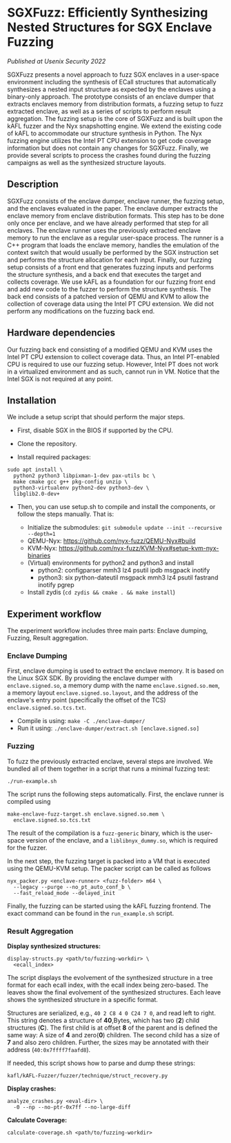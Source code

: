 # SGXFuzz: Efficiently Synthesizing Nested Structures for SGX Enclave Fuzzing

*Published at Usenix Security 2022*

SGXFuzz presents a novel approach to fuzz SGX enclaves in a user-space
environment including the synthesis of ECall structures that automatically
synthesizes a nested input structure as expected by the enclaves using a
binary-only approach. The prototype consists of an enclave dumper that
extracts enclaves memory from distribution formats, a fuzzing setup to fuzz
extracted enclave, as well as a series of scripts to perform result
aggregation. The fuzzing setup is the core of SGXFuzz and is built upon the
kAFL fuzzer and the Nyx snapshotting engine. We extend the existing code of
kAFL to accommodate our structure synthesis in Python. The Nyx fuzzing engine
utilizes the Intel PT CPU extension to get code coverage information but does
not contain any changes for SGXFuzz. Finally, we provide several scripts to
process the crashes found during the fuzzing campaigns as well as the
synthesized structure layouts.


## Description

SGXFuzz consists of the enclave dumper, enclave runner, the fuzzing setup, and
the enclaves evaluated in the paper. The enclave dumper extracts the enclave
memory from enclave distribution formats. This step has to be done only once
per enclave, and we have already performed that step for all enclaves. The
enclave runner uses the previously extracted enclave memory to run the
enclave as a regular user-space process. The runner is a C++ program that
loads the enclave memory, handles the emulation of the context switch that
would usually be performed by the SGX instruction set and performs the
structure allocation for each input. Finally, our fuzzing setup consists of a
front end that generates fuzzing inputs and performs the structure synthesis,
and a back end that executes the target and collects coverage. We use kAFL as
a foundation for our fuzzing front end and add new code to the fuzzer to
perform the structure synthesis. The back end consists of a patched version
of QEMU and KVM to allow the collection of coverage data using the Intel PT
CPU extension. We did not perform any modifications on the fuzzing back end.


## Hardware dependencies

Our fuzzing back end consisting of a modified QEMU and KVM uses the Intel PT
CPU extension to collect coverage data. Thus, an Intel PT-enabled CPU is
required to use our fuzzing setup. However, Intel PT does not work in a
virtualized environment and as such, cannot run in VM. Notice that the
Intel SGX is not required at any point.

## Installation

We include a setup script that should perform the major steps.

* First, disable SGX in the BIOS if supported by the CPU.

* Clone the repository.

* Install required packages:

```
sudo apt install \
  python2 python3 libpixman-1-dev pax-utils bc \
  make cmake gcc g++ pkg-config unzip \
  python3-virtualenv python2-dev python3-dev \
  libglib2.0-dev+
```

* Then, you can use setup.sh to compile and install the components, or follow
  the steps manually. That is:

  * Initialize the submodules: `git submodule update --init --recursive --depth=1`
  * QEMU-Nyx: https://github.com/nyx-fuzz/QEMU-Nyx#build
  * KVM-Nyx: https://github.com/nyx-fuzz/KVM-Nyx#setup-kvm-nyx-binaries
  * (Virtual) environments for python2 and python3 and install
    * python2: configparser mmh3 lz4 psutil ipdb msgpack inotify
    * python3: six python-dateutil msgpack mmh3 lz4 psutil fastrand inotify pgrep
  * Install zydis (`cd zydis && cmake . && make install`)


## Experiment workflow

The experiment workflow includes three main parts: Enclave dumping, Fuzzing,
Result aggregation. 

### Enclave Dumping

First, enclave dumping is used to extract the enclave memory. It is based on
the Linux SGX SDK. By providing the enclave dumper with `enclave.signed.so`,
a memory dump with the name `enclave.signed.so.mem`, a memory layout
`enclave.signed.so.layout`, and the address of the enclave's entry point
(specifically the offset of the TCS) `enclave.signed.so.tcs.txt`.

* Compile is using: `make -C ./enclave-dumper/`
* Run it using: `./enclave-dumper/extract.sh [enclave.signed.so]`

### Fuzzing

To fuzz the previously extracted enclave, several steps are involved. We
bundled all of them together in a script that runs a minimal fuzzing test:

`./run-example.sh`

The script runs the following steps automatically. First, the enclave runner
is compiled using

```
make-enclave-fuzz-target.sh enclave.signed.so.mem \
  enclave.signed.so.tcs.txt
```

The result of the compilation is a `fuzz-generic` binary, which is the
user-space version of the enclave, and a `liblibnyx_dummy.so`, which is
required for the fuzzer. 

In the next step, the fuzzing target is packed into a VM that is executed
using the QEMU-KVM setup. The packer script can be called as follows

```
nyx_packer.py <enclave-runner> <fuzz-folder> m64 \
  --legacy --purge --no_pt_auto_conf_b \
  --fast_reload_mode --delayed_init
```

Finally, the fuzzing can be started using the kAFL fuzzing frontend. The exact
command can be found in the `run_example.sh` script.

### Result Aggregation

**Display synthesized structures:**

```
display-structs.py <path/to/fuzzing-workdir> \
  <ecall_index>
```

The script displays the evolvement of the synthesized structure in a tree
format for each ecall index, with the ecall index being zero-based. The
leaves show the final evolvement of the synthesized structures. Each leave
shows the synthesized structure in a specific format.

Structures are serialized, e.g., `40 2 C8 4 0 C24 7 0`, and read left to
right. This string denotes a structure of **40**\,Bytes, which has two
(**2**) child structures (**C**). The first child is at offset **8** of the
parent and is defined the same way: A size of **4** and zero(**0**) children.
The second child has a size of **7** and also zero children. Further, the
sizes may be annotated with their address (`40:0x7ffff7faafd8`).

If needed, this script shows how to parse and dump these strings:

`kafl/kAFL-Fuzzer/fuzzer/technique/struct_recovery.py`

**Display crashes:**

```
analyze_crashes.py <eval-dir> \
  -0 --np --no-ptr-0x7ff --no-large-diff
```

**Calculate Coverage:**

`calculate-coverage.sh <path/to/fuzzing-workdir>`
